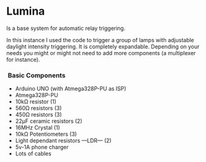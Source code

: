 # Lumina
Is a base system for automatic relay triggering.

In this instance I used the code to trigger a group of lamps with adjustable daylight intensity triggering.
It is completely expandable. Depending on your needs you might or might not need
to add more components (a multiplexer for instance).


###  Basic Components
* Arduino UNO (with Atmega328P-PU as ISP)
* Atmega328P-PU
* 10kΩ resistor (1)
* 560Ω resistors (3)
* 450Ω resistors (3)
* 22μF ceramic resistors (2)
* 16MHz Crystal (1)
* 10kΩ Potentiometers (3)
* Light dependant resistors —LDR— (2)
* 5v-1A phone charger
* Lots of cables

